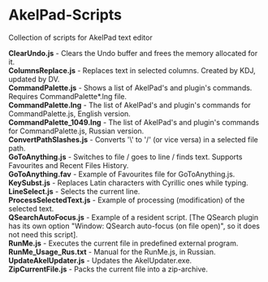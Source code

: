 # AkelPad-Scripts
Collection of scripts for AkelPad text editor

**ClearUndo.js** - Clears the Undo buffer and frees the memory allocated for it.  
**ColumnsReplace.js** - Replaces text in selected columns. Created by KDJ, updated by DV.  
**CommandPalette.js** - Shows a list of AkelPad's and plugin's commands. Requires CommandPalette*.lng file.  
**CommandPalette.lng** - The list of AkelPad's and plugin's commands for CommandPalette.js, English version.  
**CommandPalette_1049.lng** - The list of AkelPad's and plugin's commands for CommandPalette.js, Russian version.  
**ConvertPathSlashes.js** - Converts '\\' to '/' (or vice versa) in a selected file path.  
**GoToAnything.js** - Switches to file / goes to line / finds text. Supports Favourites and Recent Files History.  
**GoToAnything.fav** - Example of Favourites file for GoToAnything.js.  
**KeySubst.js** - Replaces Latin characters with Cyrillic ones while typing.  
**LineSelect.js** - Selects the current line.  
**ProcessSelectedText.js** - Example of processing (modification) of the selected text.  
**QSearchAutoFocus.js** - Example of a resident script. [The QSearch plugin has its own option "Window: QSearch auto-focus (on file open)", so it does not need this script].  
**RunMe.js** - Executes the current file in predefined external program.  
**RunMe_Usage_Rus.txt** - Manual for the RunMe.js, in Russian.  
**UpdateAkelUpdater.js** - Updates the AkelUpdater.exe.  
**ZipCurrentFile.js** - Packs the current file into a zip-archive.  
